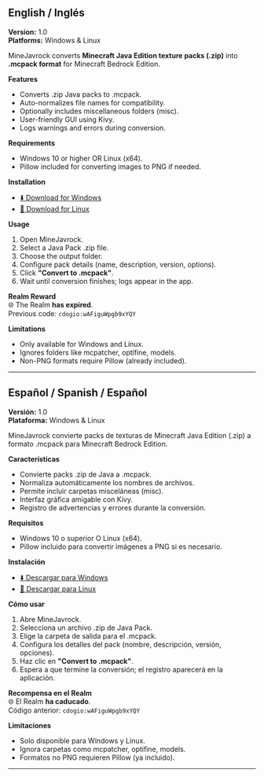 ## English / Inglés

**Version:** 1.0  
**Platforms:** Windows & Linux  

MineJavrock converts **Minecraft Java Edition texture packs (.zip)** into **.mcpack format** for Minecraft Bedrock Edition.  

**Features**  
- Converts .zip Java packs to .mcpack.  
- Auto-normalizes file names for compatibility.  
- Optionally includes miscellaneous folders (misc).  
- User-friendly GUI using Kivy.  
- Logs warnings and errors during conversion.  

**Requirements**  
- Windows 10 or higher OR Linux (x64).  
- Pillow included for converting images to PNG if needed.  

**Installation**  
- [⬇️ Download for Windows](https://www.dropbox.com/scl/fi/mvcuomk7235tztqok0yog/MineJavrock-Installer.exe?rlkey=36zimsfpi3divcpmyk5w850ly&st=fqbgf9js&dl=0)  
- [🐧 Download for Linux](https://www.dropbox.com/scl/fi/baotwsn3ek2rc1maj2cj3/MineJavrock-LINUX?rlkey=mz7dgl9jwvm7stwswjqec59q5&st=7jf0r13w&dl=0)  

**Usage**  
1. Open MineJavrock.  
2. Select a Java Pack .zip file.  
3. Choose the output folder.  
4. Configure pack details (name, description, version, options).  
5. Click **"Convert to .mcpack"**.  
6. Wait until conversion finishes; logs appear in the app.  

**Realm Reward**  
🌐 The Realm **has expired**.  
Previous code: `cdogio:wAFiguWpgb9xYQY`  

**Limitations**  
- Only available for Windows and Linux.  
- Ignores folders like mcpatcher, optifine, models.  
- Non-PNG formats require Pillow (already included).  

---

## Español / Spanish / Español

**Versión:** 1.0  
**Plataforma:** Windows & Linux  

MineJavrock convierte packs de texturas de Minecraft Java Edition (.zip) a formato .mcpack para Minecraft Bedrock Edition.  

**Características**  
- Convierte packs .zip de Java a .mcpack.  
- Normaliza automáticamente los nombres de archivos.  
- Permite incluir carpetas misceláneas (misc).  
- Interfaz gráfica amigable con Kivy.  
- Registro de advertencias y errores durante la conversión.  

**Requisitos**  
- Windows 10 o superior O Linux (x64).  
- Pillow incluido para convertir imágenes a PNG si es necesario.  

**Instalación**  
- [⬇️ Descargar para Windows](https://www.dropbox.com/scl/fi/mvcuomk7235tztqok0yog/MineJavrock-Installer.exe?rlkey=36zimsfpi3divcpmyk5w850ly&st=fqbgf9js&dl=0)  
- [🐧 Descargar para Linux](https://www.dropbox.com/scl/fi/baotwsn3ek2rc1maj2cj3/MineJavrock-LINUX?rlkey=mz7dgl9jwvm7stwswjqec59q5&st=7jf0r13w&dl=0)  

**Cómo usar**  
1. Abre MineJavrock.  
2. Selecciona un archivo .zip de Java Pack.  
3. Elige la carpeta de salida para el .mcpack.  
4. Configura los detalles del pack (nombre, descripción, versión, opciones).  
5. Haz clic en **"Convert to .mcpack"**.  
6. Espera a que termine la conversión; el registro aparecerá en la aplicación.  

**Recompensa en el Realm**  
🌐 El Realm **ha caducado**.  
Código anterior: `cdogio:wAFiguWpgb9xYQY`  

**Limitaciones**  
- Solo disponible para Windows y Linux.  
- Ignora carpetas como mcpatcher, optifine, models.  
- Formatos no PNG requieren Pillow (ya incluido).  

---
